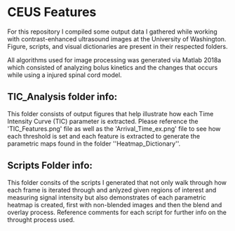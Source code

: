 # CEUS Features

For this repository I compiled some output data I gathered while working with contrast-enhanced ultrasound images at the University of Washington. Figure, scripts, and visual dictionaries are present in their respected folders.

All algorithms used for image processing was generated via Matlab 2018a which consisted of analyzing bolus kinetics and the changes that occurs while using a injured spinal cord model. 


## TIC_Analysis folder info:

This folder consists of output figures that help illustrate how each Time Intensity Curve (TIC) parameter is extracted. Please reference the 'TIC_Features.png' file as well as the 'Arrival_Time_ex.png' file to see how each threshold is set and each feature is extracted to generate the parametric maps found in the folder ''Heatmap_Dictionary''.


## Scripts Folder info:

This folder consits of the scripts I generated that not only walk through how each frame is iterated through and anlyzed given regions of interest and measuring signal intensity but also demonstrates of each parametric heatmap is created, first with non-blended images and then the blend and overlay process. Reference comments for each script for further info on the throught process used. 





